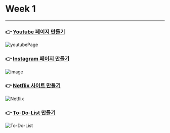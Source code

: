 # Week 1
<hr>

### 👉 [Youtube 페이지 만들기](https://github.com/letzgorats/Bootcamp/tree/main/Youtube)
![youtubePage](https://github.com/letzgorats/Bootcamp/assets/77396189/634ea09e-b951-47b3-b119-8d99daad2c16)

### 👉 [Instagram 페이지 만들기](https://github.com/letzgorats/Bootcamp/tree/main/Instagram)
![image](https://github.com/letzgorats/Bootcamp/assets/77396189/3443175d-b0a7-49d4-a8ee-3b6f37cbdb11)

### 👉 [Netflix 사이트 만들기](https://github.com/letzgorats/Bootcamp/tree/main/Netflix)
![Netflix](https://github.com/letzgorats/Bootcamp/assets/77396189/3d1c8a25-9073-454e-aa7b-b3fc02eb6e9b)


### 👉 [To-Do-List 만들기](https://github.com/letzgorats/Bootcamp/tree/main/week2/ToDoList)
![To-Do-List](https://github.com/letzgorats/Bootcamp/assets/77396189/bf999adb-d3d1-49e3-983a-10344f63b98b)
